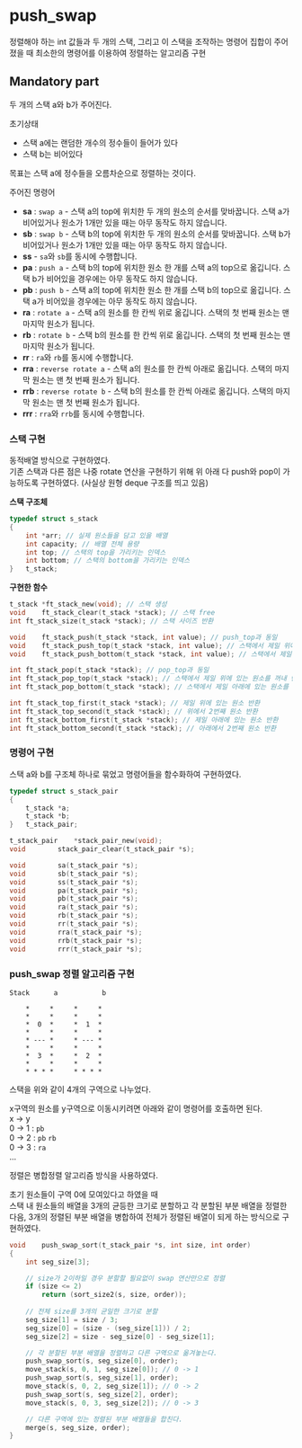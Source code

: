 # push_swap

정렬해야 하는 int 값들과 두 개의 스택, 그리고 이 스택을 조작하는 명령어 집합이 주어졌을 때 최소한의 명령어를 이용하여 정렬하는 알고리즘 구현

## Mandatory part

두 개의 스택 a와 b가 주어진다.

초기상태
- 스택 a에는 랜덤한 개수의 정수들이 들어가 있다   
- 스택 b는 비어있다

목표는 스택 a에 정수들을 오름차순으로 정렬하는 것이다.

주어진 명령어
- **sa** : ```swap a``` - 스택 a의 top에 위치한 두 개의 원소의 순서를 맞바꿉니다. 스택 a가 비어있거나 원소가 1개만 있을 때는 아무 동작도 하지 않습니다.
- **sb** : ```swap b``` - 스택 b의 top에 위치한 두 개의 원소의 순서를 맞바꿉니다. 스택 b가 비어있거나 원소가 1개만 있을 때는 아무 동작도 하지 않습니다.
- **ss** - ```sa```와 ```sb```를 동시에 수행합니다.
- **pa** : ```push a``` - 스택 b의 top에 위치한 원소 한 개를 스택 a의 top으로 옮깁니다. 스택 b가 비어있을 경우에는 아무 동작도 하지 않습니다.
- **pb** : ```push b``` - 스택 a의 top에 위치한 원소 한 개를 스택 b의 top으로 옮깁니다. 스택 a가 비어있을 경우에는 아무 동작도 하지 않습니다.
- **ra** : ```rotate a``` - 스택 a의 원소를 한 칸씩 위로 옮깁니다. 스택의 첫 번째 원소는 맨 마지막 원소가 됩니다.
- **rb** : ```rotate b``` - 스택 b의 원소를 한 칸씩 위로 옮깁니다. 스택의 첫 번째 원소는 맨 마지막 원소가 됩니다.
- **rr** : ```ra```와 ```rb```를 동시에 수행합니다.
- **rra** : ```reverse rotate a``` - 스택 a의 원소를 한 칸씩 아래로 옮깁니다. 스택의 마지막 원소는 맨 첫 번째 원소가 됩니다.
- **rrb** : ```reverse rotate b``` - 스택 b의 원소를 한 칸씩 아래로 옮깁니다. 스택의 마지막 원소는 맨 첫 번째 원소가 됩니다.
- **rrr** : ```rra```와 ```rrb```를 동시에 수행합니다.

### 스택 구현

동적배열 방식으로 구현하였다.   
기존 스택과 다른 점은 나중 rotate 연산을 구현하기 위해 위 아래 다 push와 pop이 가능하도록 구현하였다. (사실상 원형 deque 구조를 띄고 있음)

**스택 구조체**

```c
typedef struct s_stack
{
	int	*arr; // 실제 원소들을 담고 있을 배열
	int	capacity; // 배열 전체 용량
	int	top; // 스택의 top을 가리키는 인덱스
	int	bottom; // 스택의 bottom을 가리키는 인덱스
}	t_stack;
```

**구현한 함수**

```c
t_stack	*ft_stack_new(void); // 스택 생성
void	ft_stack_clear(t_stack *stack); // 스택 free
int	ft_stack_size(t_stack *stack); // 스택 사이즈 반환

void	ft_stack_push(t_stack *stack, int value); // push_top과 동일
void	ft_stack_push_top(t_stack *stack, int value); // 스택에서 제일 위에 삽입
void	ft_stack_push_bottom(t_stack *stack, int value); // 스택에서 제일 아래에 삽입

int	ft_stack_pop(t_stack *stack); // pop_top과 동일
int	ft_stack_pop_top(t_stack *stack); // 스택에서 제일 위에 있는 원소를 꺼내 반환
int	ft_stack_pop_bottom(t_stack *stack); // 스택에서 제일 아래에 있는 원소를 꺼내 반환 

int	ft_stack_top_first(t_stack *stack); // 제일 위에 있는 원소 반환
int	ft_stack_top_second(t_stack *stack); // 위에서 2번째 원소 반환
int	ft_stack_bottom_first(t_stack *stack); // 제일 아래에 있는 원소 반환
int	ft_stack_bottom_second(t_stack *stack); // 아래에서 2번째 원소 반환
```

### 명령어 구현

스택 a와 b를 구조체 하나로 묶었고 명령어들을 함수화하여 구현하였다.

```c
typedef struct s_stack_pair
{
	t_stack	*a;
	t_stack	*b;
}	t_stack_pair;

t_stack_pair	*stack_pair_new(void);
void		stack_pair_clear(t_stack_pair *s);

void		sa(t_stack_pair *s);
void		sb(t_stack_pair *s);
void		ss(t_stack_pair *s);
void		pa(t_stack_pair *s);
void		pb(t_stack_pair *s);
void		ra(t_stack_pair *s);
void		rb(t_stack_pair *s);
void		rr(t_stack_pair *s);
void		rra(t_stack_pair *s);
void		rrb(t_stack_pair *s);
void		rrr(t_stack_pair *s);
```

### push_swap 정렬 알고리즘 구현

```
Stack	   a	       b

	*     *     *     *
	*     *     *     *
	*  0  *     *  1  *
	*     *     *     *
	* --- *     * --- *
	*     *     *     *
	*  3  *     *  2  *
	*     *     *     *
	* * * *	    * * * *
```

스택을 위와 같이 4개의 구역으로 나누었다.

x구역의 원소를 y구역으로 이동시키려면 아래와 같이 명령어를 호출하면 된다.   
x -> y   
0 -> 1 : ```pb```   
0 -> 2 : ```pb``` ```rb```   
0 -> 3 : ```ra```   
...

정렬은 병합정렬 알고리즘 방식을 사용하였다.

초기 원소들이 구역 0에 모여있다고 하였을 때   
스택 내 원소들의 배열을 3개의 균등한 크기로 분할하고 각 분할된 부분 배열을 정렬한 다음, 3개의 정렬된 부분 배열을 병합하여 전체가 정렬된 배열이 되게 하는 방식으로 구현하였다.

```c
void	push_swap_sort(t_stack_pair *s, int size, int order)
{
	int	seg_size[3];

	// size가 2이하일 경우 분할할 필요없이 swap 연산만으로 정렬
	if (size <= 2)
		return (sort_size2(s, size, order));
	
	// 전체 size를 3개의 균일한 크기로 분할
	seg_size[1] = size / 3;
	seg_size[0] = (size - (seg_size[1])) / 2;
	seg_size[2] = size - seg_size[0] - seg_size[1];

	// 각 분할된 부분 배열을 정렬하고 다른 구역으로 옮겨놓는다.
	push_swap_sort(s, seg_size[0], order);
	move_stack(s, 0, 1, seg_size[0]); // 0 -> 1
	push_swap_sort(s, seg_size[1], order);
	move_stack(s, 0, 2, seg_size[1]); // 0 -> 2
	push_swap_sort(s, seg_size[2], order);
	move_stack(s, 0, 3, seg_size[2]); // 0 -> 3

	// 다른 구역에 있는 정렬된 부분 배열들을 합친다.
	merge(s, seg_size, order);
}
```
